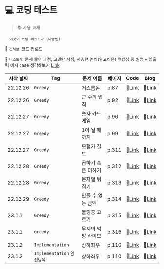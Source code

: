 # 💻 코딩 테스트

> 📚 사용 교재

      이것이 코딩 테스트다 (나동빈)

📌 `깃허브`: 코드 업로드

📌 `티스토리`: 문제 풀이 과정, 고민한 지점, 사용한 논리(알고리즘) 적합성 등 설명 + 입출력 예시 case 생각해보기 [Link](https://n-o-t-e-p-a-d.tistory.com/category/%EA%B3%B5%EB%B6%80/%EC%BD%94%EB%94%A9%ED%85%8C%EC%8A%A4%ED%8A%B8-%EB%AC%B8%EC%A0%9C%ED%92%80%EC%9D%B4)

| 시작 날짜| Tag| 문제 이름            | 페이지             | Code | Blog |
| ------ | -------- | -----------------------| -----------------------|---------------| -------------|
| 22.12.26 | `Greedy` | 거스름돈                |p.87                 | 🔗[Link](https://github.com/Chaewony/CodingTest/blob/main/Greedy/%EA%B1%B0%EC%8A%A4%EB%A6%84%EB%8F%88.cpp) | 🔗[Link](https://n-o-t-e-p-a-d.tistory.com/5)|
| 22.12.26 | `Greedy` | 큰 수의 법칙            |p.92                 | 🔗[Link](https://github.com/Chaewony/CodingTest/blob/main/Greedy/%ED%81%B0%20%EC%88%98%EC%9D%98%20%EB%B2%95%EC%B9%99.cpp) | 🔗[Link](https://n-o-t-e-p-a-d.tistory.com/6)|
| 22.12.27 | `Greedy` | 숫자 카드 게임           |p.96                 | 🔗[Link](https://github.com/Chaewony/CodingTest/blob/main/Greedy/%EC%88%AB%EC%9E%90%20%EC%B9%B4%EB%93%9C%20%EA%B2%8C%EC%9E%84.cpp) | 🔗[Link](https://n-o-t-e-p-a-d.tistory.com/7)|
| 22.12.27 | `Greedy` | 1이 될 때까지           |p.99                 | 🔗[Link](https://github.com/Chaewony/CodingTest/blob/main/Greedy/1%EC%9D%B4%20%EB%90%A0%20%EB%95%8C%EA%B9%8C%EC%A7%80.cpp) | 🔗[Link](https://n-o-t-e-p-a-d.tistory.com/8)|
| 22.12.27 | `Greedy` | 모험가 길드           |p.311                 | 🔗[Link](https://github.com/Chaewony/CodingTest/blob/main/Greedy/%EB%AA%A8%ED%97%98%EA%B0%80%20%EA%B8%B8%EB%93%9C.cpp) | 🔗[Link](https://n-o-t-e-p-a-d.tistory.com/9)|
| 22.12.28 | `Greedy` | 곱하기 혹은 더하기           |p.312                 | 🔗[Link](https://github.com/Chaewony/CodingTest/blob/main/Greedy/%EA%B3%B1%ED%95%98%EA%B8%B0%20%ED%98%B9%EC%9D%80%20%EB%8D%94%ED%95%98%EA%B8%B0.cpp) | 🔗[Link](https://n-o-t-e-p-a-d.tistory.com/10)|
| 22.12.28 | `Greedy` | 문자열 뒤집기           |p.313                 | 🔗[Link](https://github.com/Chaewony/CodingTest/blob/main/Greedy/%EB%AC%B8%EC%9E%90%EC%97%B4%20%EB%92%A4%EC%A7%91%EA%B8%B0.cpp) | 🔗[Link](https://n-o-t-e-p-a-d.tistory.com/11)|
| 22.12.29 | `Greedy` | 만들 수 없는 금액           |p.314                 | 🔗[Link](https://github.com/Chaewony/CodingTest/blob/main/Greedy/%EB%A7%8C%EB%93%A4%20%EC%88%98%20%EC%97%86%EB%8A%94%20%EA%B8%88%EC%95%A1.cpp) | 🔗[Link](https://n-o-t-e-p-a-d.tistory.com/12)|
| 23.1.1 | `Greedy` | 볼링공 고르기          |p.315                 | 🔗[Link](https://github.com/Chaewony/CodingTest/blob/main/Greedy/%EB%B3%BC%EB%A7%81%EA%B3%B5%20%EA%B3%A0%EB%A5%B4%EA%B8%B0.cpp) | 🔗[Link](https://n-o-t-e-p-a-d.tistory.com/13)|
| 23.1.1 | `Greedy` | 무지의 먹방 라이브          |p.316                 | 🔗[Link](https://github.com/Chaewony/CodingTest/blob/main/Greedy/%EB%AC%B4%EC%A7%80%EC%9D%98%20%EB%A8%B9%EB%B0%A9%20%EB%9D%BC%EC%9D%B4%EB%B8%8C.cpp) | 🔗[Link](https://n-o-t-e-p-a-d.tistory.com/14)|
| 23.1.2 | `Implementation` | 상하좌우          |p.110                 | 🔗[Link](https://github.com/Chaewony/CodingTest/blob/main/Implementation/%EC%83%81%ED%95%98%EC%A2%8C%EC%9A%B0.cpp) | 🔗[Link](https://n-o-t-e-p-a-d.tistory.com/16)|
| 23.1.2 | `Implementation` `완전탐색` | 상하좌우          |p.110                 | 🔗[Link](https://github.com/Chaewony/CodingTest/blob/main/Implementation/%EC%83%81%ED%95%98%EC%A2%8C%EC%9A%B0.cpp) | 🔗[Link](https://n-o-t-e-p-a-d.tistory.com/17)|
